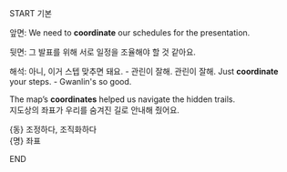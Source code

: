 START
기본

앞면:
We need to **coordinate** our schedules for the presentation.

뒷면:
그 발표를 위해 서로 일정을 조율해야 할 것 같아요.

해석:
아니, 이거 스텝 맞추면 돼요. - 관린이 잘해. 관린이 잘해.
Just **coordinate** your steps. - Gwanlin's so good.

The map’s **coordinates** helped us navigate the hidden trails.  
지도상의 좌표가 우리를 숨겨진 길로 안내해 줬어요.

{동} 조정하다, 조직화하다  
{명} 좌표
<!--ID: 1743750079128-->
END